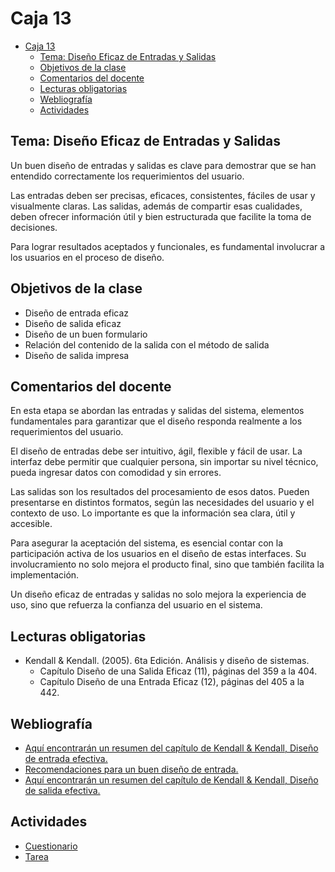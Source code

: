 # Caja 13

<!--toc:start-->
- [Caja 13](#caja-13)
  - [Tema: Diseño Eficaz de Entradas y Salidas](#tema-diseño-eficaz-de-entradas-y-salidas)
  - [Objetivos de la clase](#objetivos-de-la-clase)
  - [Comentarios del docente](#comentarios-del-docente)
  - [Lecturas obligatorias](#lecturas-obligatorias)
  - [Webliografía](#webliografía)
  - [Actividades](#actividades)
<!--toc:end-->

## Tema: Diseño Eficaz de Entradas y Salidas

Un buen diseño de entradas y salidas es clave para demostrar que se han entendido correctamente los requerimientos del usuario.

Las entradas deben ser precisas, eficaces, consistentes, fáciles de usar y visualmente claras. Las salidas, además de compartir esas cualidades, deben ofrecer información útil y bien estructurada que facilite la toma de decisiones.

Para lograr resultados aceptados y funcionales, es fundamental involucrar a los usuarios en el proceso de diseño.

## Objetivos de la clase

- Diseño de entrada eficaz
- Diseño de salida eficaz
- Diseño de un buen formulario
- Relación del contenido de la salida con el método de salida
- Diseño de salida impresa

## Comentarios del docente

En esta etapa se abordan las entradas y salidas del sistema, elementos fundamentales para garantizar que el diseño responda realmente a los requerimientos del usuario.

El diseño de entradas debe ser intuitivo, ágil, flexible y fácil de usar. La interfaz debe permitir que cualquier persona, sin importar su nivel técnico, pueda ingresar datos con comodidad y sin errores.

Las salidas son los resultados del procesamiento de esos datos. Pueden presentarse en distintos formatos, según las necesidades del usuario y el contexto de uso. Lo importante es que la información sea clara, útil y accesible.

Para asegurar la aceptación del sistema, es esencial contar con la participación activa de los usuarios en el diseño de estas interfaces. Su involucramiento no solo mejora el producto final, sino que también facilita la implementación.

Un diseño eficaz de entradas y salidas no solo mejora la experiencia de uso, sino que refuerza la confianza del usuario en el sistema.

## Lecturas obligatorias

- Kendall & Kendall. (2005). 6ta Edición. Análisis y diseño de sistemas.
  - Capítulo Diseño de una Salida Eficaz (11), páginas del 359 a la 404.
  - Capítulo Diseño de una Entrada Eficaz (12), páginas del 405 a la 442.

## Webliografía

- [Aquí encontrarán un resumen del capítulo de Kendall & Kendall, Diseño de entrada efectiva.](http://speedvirtualextr.googlepages.com/ANALISISYDISEODESISTEMAS-Capitulo16-.pdf)
- [Recomendaciones para un buen diseño de entrada.](http://jsotoa.googlepages.com/DISEODEUNBUENFORMULARIO.ppt)
- [Aquí encontrarán un resumen del capítulo de Kendall & Kendall, Diseño de salida efectiva.](http://speedvirtualextr.googlepages.com/ANALISISYDISEODESISTEMAS-Capitulo11-.pdf)

## Actividades

- [Cuestionario](./actividades/cuestionario.md)
- [Tarea](./actividades/tarea.md)
